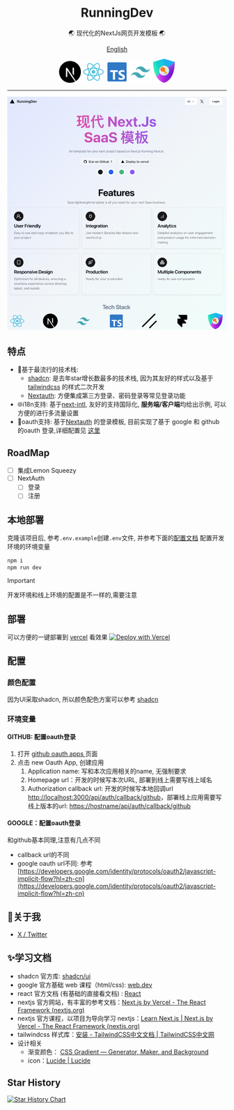 <div align="center">
  <h1>RunningDev</h1>

  <p>🌏 现代化的NextJs网页开发模板 🌏</p>
   
   [English](./README-en.md)
</div>

<div align="center">
   <img width="50" src="./public/next.svg" alt="Next.js" title="Next.js"/> 
   <img width="50" src="./public/react.svg" alt="react.js" title="react.js"/>
  <img width="50" src="./public/ts.svg" alt="ts" title="TypeScript"/>
  <img width="50" src="./public/tailwindcss.svg" alt="Tailwind CSS" title="Tailwind CSS"/>
  <img alt="next-auth" width="50" src="./public/authjs.webp"/>
</div>

---

![RunningDev](./public/website.png)

## 特点

- 🌟基于最流行的技术栈:
  - [shadcn](https://ui.shadcn.com/): 是去年star增长数最多的技术栈, 因为其友好的样式以及基于 [tailwindcss](https://www.tailwindcss.cn/) 的样式二次开发
  - [Nextauth](https://next-auth.js.org/): 方便集成第三方登录、密码登录等常见登录功能
- 🌐i18n支持: 基于[next-intl](https://github.com/amannn/next-intl), 友好的支持国际化, **服务端/客户端**均给出示例, 可以方便的进行多流量设置
- 🚀oauth支持: 基于[Nextauth](https://next-auth.js.org/) 的登录模板, 目前实现了基于 google 和 github 的oauth 登录,详细配置见 [这里](#环境变量)

## RoadMap

- [ ] 集成Lemon Squeezy
- [ ] NextAuth
  - [ ] 登录
  - [ ] 注册

## 本地部署

克隆该项目后, 参考`.env.example`创建`.env`文件, 并参考下面的[配置文档](#环境变量) 配置开发环境的环境变量

```shell
npm i
npm run dev
```

> [!IMPORTANT]
> 开发环境和线上环境的配置是不一样的,需要注意

## 部署

可以方便的一键部署到 [vercel](https://vercel.com/) 看效果
[![Deploy with Vercel](https://vercel.com/button)](https://vercel.com/new/clone?repository-url=https%3A%2F%2Fgithub.com%2Ftonyljx%2Fsaas-lightweight-template&env=GITHUB_APP_CLIENT_ID,GITHUB_APP_CLIENT_SECRET,GOOGLE_APP_CLIENT_ID,GOOGLE_CLIENT_SECRET,NEXTAUTH_SECRET)

## 配置

### 颜色配置

因为UI采取shadcn, 所以颜色配色方案可以参考 [shadcn](https://ui.shadcn.com/themes)

### 环境变量

#### GITHUB: 配置oauth登录

1. 打开 [github oauth apps ](https://github.com/settings/developers) 页面
2. 点击 new Oauth App, 创建应用
   1. Application name: 写和本次应用相关的name, 无强制要求
   2. Homepage url：开发的时候写本次URL, 部署到线上需要写线上域名
   3. Authorization callback url: 开发的时候写本地回调url [http://localhost:3000/api/auth/callback/github](http://localhost:3000/api/auth/callback/github)，部署线上应用需要写线上版本的url: [https://hostname/api/auth/callback/github](https://hostname/api/auth/callback/github)

#### GOOGLE：配置oauth登录

和github基本同理,注意有几点不同

- callback url的不同
- google oauth url不同: 参考[https://developers.google.com/identity/protocols/oauth2/javascript-implicit-flow?hl=zh-cn](https://developers.google.com/identity/protocols/oauth2/javascript-implicit-flow?hl=zh-cn)

## 👀关于我

- [X / Twitter](https://twitter.com/abc30037274)

## ✨学习文档

- shadcn 官方库: [shadcn/ui](https://ui.shadcn.com/)
- google 官方基础 web 课程（html/css): [web.dev](https://web.dev/learn/)
- react 官方文档 (有基础的直接看文档) : [React](https://react.dev/)
- nextjs 官方网站，有丰富的参考文档：[Next.js by Vercel - The React Framework (nextjs.org)](https://nextjs.org/)
- nextjs 官方课程，以项目为导向学习 nextjs：[Learn Next.js | Next.js by Vercel - The React Framework (nextjs.org)](https://nextjs.org/learn?utm_source=next-site&utm_medium=homepage-cta&utm_campaign=home)
- tailwindcss 样式库：[安装 - TailwindCSS中文文档 | TailwindCSS中文网](https://www.tailwindcss.cn/docs/installation)
- 设计相关
  - 渐变颜色： [CSS Gradient — Generator, Maker, and Background](https://cssgradient.io/)
  - icon：[Lucide | Lucide](https://lucide.dev/icons/)

## Star History

[![Star History Chart](https://api.star-history.com/svg?repos=tonyljx/saas-lightweight-template&type=Date)](https://star-history.com/#tonyljx/saas-lightweight-template&Date)
